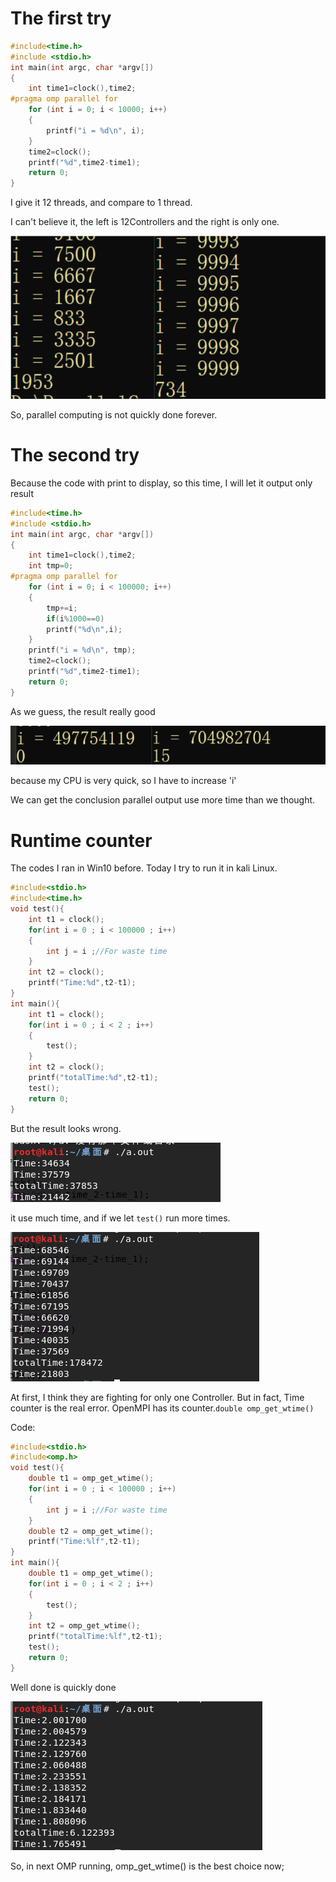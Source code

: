 # The first try

```c
#include<time.h>
#include <stdio.h>
int main(int argc, char *argv[])
{
    int time1=clock(),time2;
#pragma omp parallel for
    for (int i = 0; i < 10000; i++)
    {
        printf("i = %d\n", i);
    }
    time2=clock();
    printf("%d",time2-time1);
    return 0;
}
```

I give it 12 threads, and compare to 1 thread.

I can't believe it, the left is 12Controllers and the right is only one.

![1](photos/1.png)

So, parallel computing is not quickly done forever.

# The second try

Because the code with print to display, so this time, I will let it output only result

```c
#include<time.h>
#include <stdio.h>
int main(int argc, char *argv[])
{
    int time1=clock(),time2;
    int tmp=0;
#pragma omp parallel for
    for (int i = 0; i < 100000; i++)
    {
        tmp+=i;
        if(i%1000==0)
        printf("%d\n",i);
    }
    printf("i = %d\n", tmp);
    time2=clock();
    printf("%d",time2-time1);
    return 0;
}
```

As we guess, the result really good

![2](photos/2.png)

because my CPU is very quick, so I have to increase 'i'

We can get the conclusion parallel output  use more time than we thought.

# Runtime counter

The codes I ran in Win10 before. Today I try to run it in kali Linux.

```C
#include<stdio.h>
#include<time.h>
void test(){
   	int t1 = clock();
    for(int i = 0 ; i < 100000 ; i++)
    {
        int j = i ;//For waste time
    }
    int t2 = clock();
    printf("Time:%d",t2-t1);
}
int main(){
    int t1 = clock();
    for(int i = 0 ; i < 2 ; i++)
    {
        test();
    }
    int t2 = clock();
    printf("totalTime:%d",t2-t1);
	test();
    return 0;
}
```

But the result looks wrong.

![3](photos/3.png)

it use much time, and if we let ```test()``` run more times.

![4](photos/4.png)

At first, I think they are fighting for only one Controller. But  in fact, Time counter is the real  error. OpenMPI has its counter.```double omp_get_wtime()```

 

Code:

```C
#include<stdio.h>
#include<omp.h>
void test(){
   	double t1 = omp_get_wtime();
    for(int i = 0 ; i < 100000 ; i++)
    {
        int j = i ;//For waste time
    }
    double t2 = omp_get_wtime();
    printf("Time:%lf",t2-t1);
}
int main(){
    double t1 = omp_get_wtime();
    for(int i = 0 ; i < 2 ; i++)
    {
        test();
    }
    int t2 = omp_get_wtime();
    printf("totalTime:%lf",t2-t1);
	test();
    return 0;
}
```

Well done is quickly done

![5](photos/5.png)

So, in next OMP running, omp_get_wtime() is the best choice now;